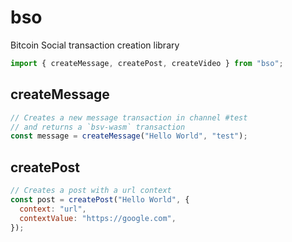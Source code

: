 # bso

Bitcoin Social transaction creation library

```js
import { createMessage, createPost, createVideo } from "bso";
```

## createMessage

```js
// Creates a new message transaction in channel #test
// and returns a `bsv-wasm` transaction
const message = createMessage("Hello World", "test");
```

## createPost

```js
// Creates a post with a url context
const post = createPost("Hello World", {
  context: "url",
  contextValue: "https://google.com",
});
```
